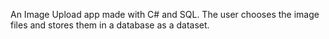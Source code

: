 An Image Upload app made with C# and SQL. The user chooses the image files and stores them in a database as a dataset.
